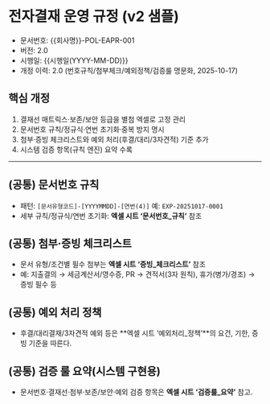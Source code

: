 # 전자결재 운영 규정 (v2 샘플)
- 문서번호: {{회사명}}-POL-EAPR-001
- 버전: 2.0
- 시행일: {{시행일(YYYY-MM-DD)}}
- 개정 이력: 2.0 (번호규칙/첨부체크/예외정책/검증룰 명문화, 2025-10-17)

## 핵심 개정
1) 결재선 매트릭스·보존/보안 등급을 별첨 엑셀로 고정 관리  
2) 문서번호 규칙/정규식·연번 초기화·중복 방지 명시  
3) 첨부·증빙 체크리스트와 예외 처리(후결/대리/3자견적) 기준 추가  
4) 시스템 검증 항목(규칙 엔진) 요약 수록


---

## (공통) 문서번호 규칙
- 패턴: `[문서유형코드]-[YYYYMMDD]-[연번(4)]` 예: `EXP-20251017-0001`
- 세부 규칙/정규식/연번 초기화: **엑셀 시트 ‘문서번호_규칙’** 참조

## (공통) 첨부·증빙 체크리스트
- 문서 유형/조건별 필수 첨부는 **엑셀 시트 ‘증빙_체크리스트’** 참조
- 예: 지출결의 → 세금계산서/영수증, PR → 견적서(3자 원칙), 휴가(병가/경조) → 증빙 필수 등

## (공통) 예외 처리 정책
- 후결/대리결재/3자견적 예외 등은 **엑셀 시트 ‘예외처리_정책’**의 요건, 기한, 증빙 기준을 따른다.

## (공통) 검증 룰 요약(시스템 구현용)
- 문서번호·결재선·첨부·보존/보안·예외 검증 항목은 **엑셀 시트 ‘검증룰_요약’** 참고.

